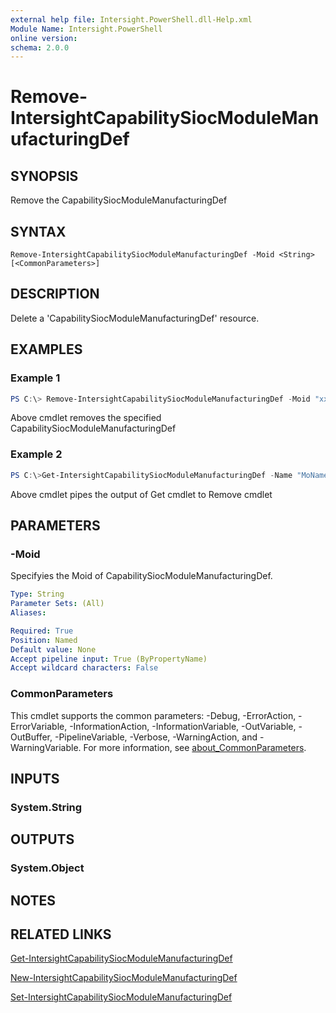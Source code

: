 ```yaml
---
external help file: Intersight.PowerShell.dll-Help.xml
Module Name: Intersight.PowerShell
online version:
schema: 2.0.0
---
```


# Remove-IntersightCapabilitySiocModuleManufacturingDef

## SYNOPSIS
Remove the CapabilitySiocModuleManufacturingDef

## SYNTAX

```
Remove-IntersightCapabilitySiocModuleManufacturingDef -Moid <String> [<CommonParameters>]
```

## DESCRIPTION
Delete a &apos;CapabilitySiocModuleManufacturingDef&apos; resource.

## EXAMPLES

### Example 1
```powershell
PS C:\> Remove-IntersightCapabilitySiocModuleManufacturingDef -Moid "xxxxxxxxxxxxxxxxxxxxxxxxxxx"
```
Above cmdlet removes the specified CapabilitySiocModuleManufacturingDef 

### Example 2
```powershell
PS C:\>Get-IntersightCapabilitySiocModuleManufacturingDef -Name "MoName"|  Remove-IntersightCapabilitySiocModuleManufacturingDef
```
Above cmdlet pipes the output of Get cmdlet to Remove cmdlet

## PARAMETERS

### -Moid
Specifyies the Moid of CapabilitySiocModuleManufacturingDef.

```yaml
Type: String
Parameter Sets: (All)
Aliases:

Required: True
Position: Named
Default value: None
Accept pipeline input: True (ByPropertyName)
Accept wildcard characters: False
```

### CommonParameters
This cmdlet supports the common parameters: -Debug, -ErrorAction, -ErrorVariable, -InformationAction, -InformationVariable, -OutVariable, -OutBuffer, -PipelineVariable, -Verbose, -WarningAction, and -WarningVariable. For more information, see [about_CommonParameters](http://go.microsoft.com/fwlink/?LinkID=113216).

## INPUTS

### System.String

## OUTPUTS

### System.Object
## NOTES

## RELATED LINKS

[Get-IntersightCapabilitySiocModuleManufacturingDef](./Get-IntersightCapabilitySiocModuleManufacturingDef.md)

[New-IntersightCapabilitySiocModuleManufacturingDef](./New-IntersightCapabilitySiocModuleManufacturingDef.md)

[Set-IntersightCapabilitySiocModuleManufacturingDef](./Set-IntersightCapabilitySiocModuleManufacturingDef.md)

